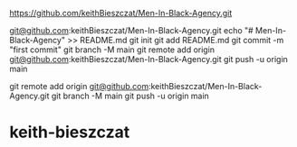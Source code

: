 [
](https://github.com/keithBieszczat/Men-In-Black-Agency.git)https://github.com/keithBieszczat/Men-In-Black-Agency.git

git@github.com:keithBieszczat/Men-In-Black-Agency.git
echo "# Men-In-Black-Agency" >> README.md
git init
git add README.md
git commit -m "first commit"
git branch -M main
git remote add origin git@github.com:keithBieszczat/Men-In-Black-Agency.git
git push -u origin main

git remote add origin git@github.com:keithBieszczat/Men-In-Black-Agency.git
git branch -M main
git push -u origin main


# keith-bieszczat
